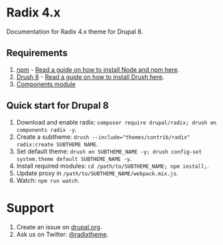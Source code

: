 # Radix 4.x
Documentation for Radix 4.x theme for Drupal 8.

## Requirements

1. [npm](https://www.npmjs.com) - [Read a guide on how to install Node and npm here](https://docs.npmjs.com/getting-started/installing-node).
2. [Drush 8](http://drush.org) - [Read a guide on how to install Drush here](http://www.drush.org/en/master/install/).
3. [Components module](https://www.drupal.org/project/components)

## Quick start for Drupal 8

1. Download and enable radix: `composer require drupal/radix; drush en components radix -y`.
2. Create a subtheme: `drush --include="themes/contrib/radix" radix:create SUBTHEME NAME`.
3. Set default theme: `drush en SUBTHEME_NAME -y; drush config-set system.theme default SUBTHEME_NAME -y`.
4. Install required modules: `cd /path/to/SUBTHEME_NAME; npm install;`.
5. Update proxy in `/path/to/SUBTHEME_NAME/webpack.mix.js`.
6. Watch: `npm run watch`.

# Support

1. Create an issue on [drupal.org](https://www.drupal.org/project/issues/radix).
2. Ask us on Twitter: [@radixtheme](http://twitter.com/radixtheme).
